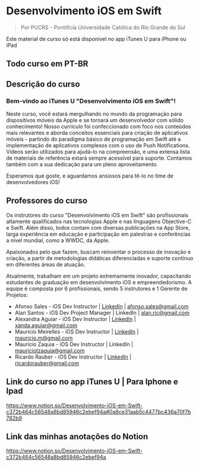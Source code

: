 
# Desenvolvimento iOS em Swift
 
> Por PUCRS - Pontifícia Universidade Católica do Rio Grande do Sul

Este material de curso só está disponível no app iTunes U para iPhone ou iPad

## Todo curso em PT-BR

## **Descrição do curso**

### Bem-vindo ao iTunes U "Desenvolvimento iOS em Swift"!

Neste curso, você estará mergulhando no mundo da programação para dispositivos móveis da Apple e se tornará um desenvolvedor com sólido conhecimento! Nosso currículo foi confeccionado com foco nos conteúdos mais relevantes e aborda conceitos essenciais para criação de aplicativos móveis - partindo do paradigma básico de programação em Swift até a implementação de aplicativos complexos com o uso de Push Notifications. Vídeos serão utilizados para ajudá-lo na compreensão, e uma extensa lista de materiais de referência estará sempre acessível para suporte. Contamos também com a sua dedicação para um pleno aproveitamento.

Esperamos que goste, e aguardamos ansiosos para tê-lo no time de desenvolvedores iOS!

## Professores do curso

Os instrutores do curso "Desenvolvimento iOS em Swift" são profissionais altamente qualificados nas tecnologias Apple e nas linguagens Objective-C e Swift. Além disso, todos contam com diversas publicações na App Store, larga experiência em educação e participação em palestras e conferências a nível mundial, como a WWDC, da Apple. 

Apaixonados pelo que fazem, buscam reinventar o processo de inovação e criação, a partir de metodologias didáticas diferenciadas e suporte contínuo em diferentes áreas de atuação.

Atualmente, trabalham em um projeto extremamente inovador, capacitando estudantes de graduação em desenvolvimento iOS e empreendedorismo. A equipe é composta por 6 profissionais, sendo 5 instrutores e 1 Gerente de Projetos:

- Afonso Sales - iOS Dev Instructor | [LinkedIn](https://www.linkedin.com/in/afonsosales/) | afonso.sales@gmail.com
- Alan Santos - iOS Dev Project Manager | LinkedIn | alan.ric@gmail.com
- Alexandra Aguiar - iOS Dev Instructor | [LinkedIn](https://www.linkedin.com/in/alexandraaguiar/) | xanda.aguiar@gmail.com
- Mauricio Meirelles - iOS Dev Instructor | [LinkedIn](https://www.linkedin.com/in/mauriciomeirelles/) | mauricio.m@gmail.com
- Mauricio Zaquia - iOS Dev Instructor | LinkedIn | mauriciotzaquia@gmail.com
- Ricardo Rauber - iOS Dev Instructor | [LinkedIn](https://www.linkedin.com/in/ricardorauber85/) | ricardorauber@gmail.com

## Link do curso no app iTunes U | Para Iphone e Ipad
https://www.notion.so/Desenvolvimento-iOS-em-Swift-c372b464c56548a8bd85946c2ebef94a#0a8ce31aab5c4477bc436a70f7b782b9

## Link das minhas anotações do Notion
https://www.notion.so/Desenvolvimento-iOS-em-Swift-c372b464c56548a8bd85946c2ebef94a
